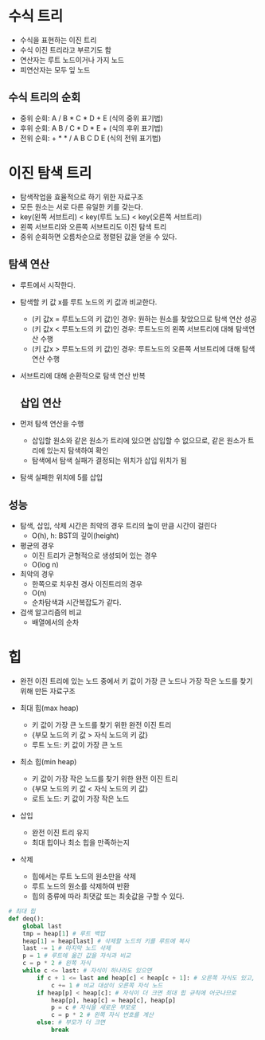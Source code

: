 # 수식 트리

- 수식을 표현하는 이진 트리
- 수식 이진 트리라고 부르기도 함
- 연산자는 루트 노드이거나 가지 노드
- 피연산자는 모두 잎 노드

## 수식 트리의 순회

- 중위 순회: A / B * C * D + E (식의 중위 표기법)
- 후위 순회: A B / C * D * E + (식의 후위 표기법)
- 전위 순회: + * * / A B C D E (식의 전위 표기법)

# 이진 탐색 트리

- 탐색작업을 효율적으로 하기 위한 자료구조
- 모든 원소는 서로 다른 유일한 키를 갖는다.
- key(왼쪽 서브트리) < key(루트 노드) < key(오른쪽 서브트리)
- 왼쪽 서브트리와 오른쪽 서브트리도 이진 탐색 트리
- 중위 순회하면 오름차순으로 정렬된 값을 얻을 수 있다.

## 탐색 연산

- 루트에서 시작한다.
- 탐색할 키 값 x를 루트 노드의 키 값과 비교한다.
  - (키 값x = 루트노드의 키 값)인 경우: 원하는 원소를 찾았으므로 탐색 연산 성공
  - (키 값x < 루트노드의 키 값)인 경우: 루트노드의 왼쪽 서브트리에 대해 탐색연산 수행
  - (키 값x > 루트노드의 키 값)인 경우: 루트노드의 오른쪽 서브트리에 대해 탐색연산 수행
- 서브트리에 대해 순환적으로 탐색 연산 반복

	## 삽입 연산

- 먼저 탐색 연산을 수행
  - 삽입할 원소와 같은 원소가 트리에 있으면 삽입할 수 없으므로, 같은 원소가 트리에 있는지 탐색하여 확인
  - 탐색에서 탐색 실패가 결정되는 위치가 삽입 위치가 됨
- 탐색 실패한 위치에 5를 삽입

## 성능

- 탐색, 삽입, 삭제 시간은 최악의 경우 트리의 높이 만큼 시간이 걸린다
  - O(h), h: BST의 깊이(height)
- 평균의 경우
  - 이진 트리가 균형적으로 생성되어 있는 경우
  - O(log n)
- 최악의 경우
  - 한쪽으로 치우친 경사 이진트리의 경우
  - O(n)
  - 순차탐색과 시간복잡도가 같다.
- 검색 알고리즘의 비교
  - 배열에서의 순차

# 힙

- 완전 이진 트리에 있는 노드 중에서 키 값이 가장 큰 노드나 가장 작은 노드를 찾기 위해 만든 자료구조
- 최대 힙(max heap)
  - 키 값이 가장 큰 노드를 찾기 위한 완전 이진 트리
  - {부모 노드의 키 값 > 자식 노드의 키 값}
  - 루트 노드: 키 값이 가장 큰 노드
- 최소 힙(min heap)
  - 키 값이 가장 작은 노드를 찾기 위한 완전 이진 트리
  - {부모 노드의 키 값 < 자식 노드의 키 값}
  - 로트 노드: 키 값이 가장 작은 노드

- 삽입
  - 완전 이진 트리 유지
  - 최대 힙이나 최소 힙을 만족하는지
- 삭제
  - 힙에서는 루트 노드의 원소만을 삭제
  - 루트 노드의 원소를 삭제하여 반환
  - 힙의 종류에 따라 최댓값 또는 최솟값을 구할 수 있다.

```python
# 최대 힙
def deq():
    global last
    tmp = heap[1] # 루트 백업
    heap[1] = heap[last] # 삭제할 노드의 키를 루트에 복사
    last -= 1 # 마지막 노드 삭제
    p = 1 # 루트에 옮긴 값을 자식과 비교
    c = p * 2 # 왼쪽 자식
    while c <= last: # 자식이 하나라도 있으면
        if c + 1 <= last and heap[c] < heap[c + 1]: # 오른쪽 자식도 있고, 더 크면
            c += 1 # 비교 대상이 오른쪽 자식 노드
        if heap[p] < heap[c]: # 자식이 더 크면 최대 힙 규칙에 어긋나므로
            heap[p], heap[c] = heap[c], heap[p]
            p = c # 자식을 새로운 부모로
            c = p * 2 # 왼쪽 자식 번호를 계산
        else: # 부모가 더 크면
            break
```

